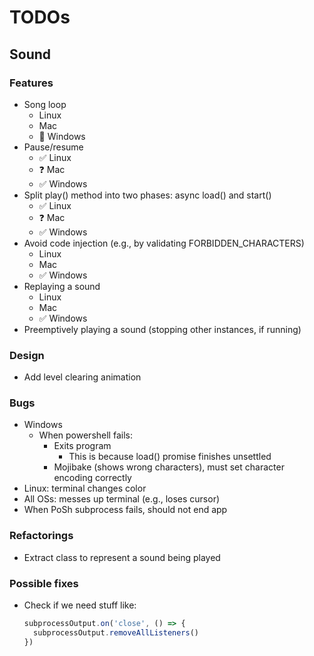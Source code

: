 # TODOs

## Sound

### Features
- Song loop
  - Linux
  - Mac
  - 🧐 Windows
- Pause/resume
  - ✅ Linux
  - ❓ Mac
  - ✅ Windows
- Split play() method into two phases: async load() and start()
  - ✅ Linux
  - ❓ Mac
  - ✅ Windows
- Avoid code injection (e.g., by validating FORBIDDEN_CHARACTERS)
  - Linux
  - Mac
  - ✅ Windows
- Replaying a sound
  - Linux
  - Mac
  - ✅ Windows
- Preemptively playing a sound (stopping other instances, if running)

### Design
- Add level clearing animation

### Bugs
- Windows
  - When powershell fails:
    - Exits program
      - This is because load() promise finishes unsettled
    - Mojibake (shows wrong characters), must set character encoding correctly
- Linux: terminal changes color
- All OSs: messes up terminal (e.g., loses cursor)
- When PoSh subprocess fails, should not end app

### Refactorings
- Extract class to represent a sound being played

### Possible fixes
- Check if we need stuff like:
  ```javascript
  subprocessOutput.on('close', () => {
    subprocessOutput.removeAllListeners()
  })
  ```
